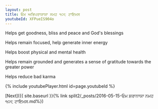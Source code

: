 ```yaml
---
layout: post
title: ਓਮ ਅਭਿਪਰਾਯਾਯਾ ਨਮਹ ੧੦੮ ਟਾਇਮਸ
youtubeId: XFPueIS904o
---
```

 
 
Helps get goodness, bliss and peace and God's blessings
 
Helps remain focused, help generate inner energy 
 
Helps boost physical and mental health 
 
Helps remain grounded and generates a sense of gratitude towards the greater power 
 
Helps reduce bad karma
 
 
 
 


{% include youtubePlayer.html id=page.youtubeId %}
 
[Next]({{ site.baseurl }}{% link  split2/_posts/2016-05-15-ਓਮ ਸ਼ਰਾਨਾਯਾ ਨਮਹ ੧੦੮ ਟਾਇਮਸ.md%})
 
